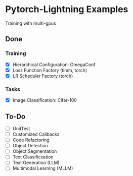 # Pytorch-Lightning Examples
Training with multi-gpus

## Done
### Training
- [x] Hierarchical Configuration: OmegaConf 
- [x] Loss Function Factory (timm, torch)
- [x] LR Scheduler Factory (torch)
### Tasks
- [x] Image Classification: Cifar-100


## To-Do
- [ ] UnitTest
- [ ] Customized Callbacks
- [ ] Code Refactoring
- [ ] Object Detection
- [ ] Object Segmentation
- [ ] Text Classificxation
- [ ] Text Generation (LLM)
- [ ] Multimodal Learning (MLLM)
